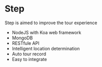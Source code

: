 Step
====

Step is aimed to improve the tour experience

* NodeJS with Koa web framework
* MongoDB
* RESTfule API
* Intelligent location determination
* Auto tour record
* Easy to integrate

